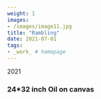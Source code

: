 ```yaml
---
weight: 1
images:
- /images/image11.jpg
title: "Rambling"
date: 2021-07-01
tags:
- _work_ # homepage
---
```

2021
### 24*32 inch Oil on canvas 


